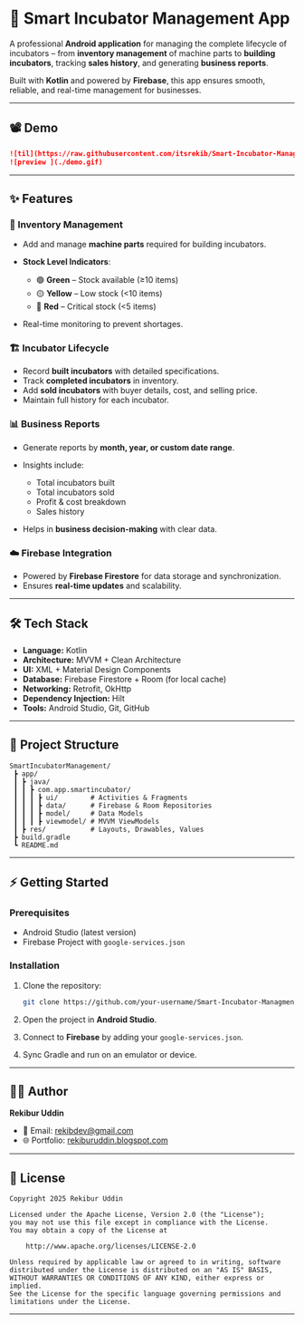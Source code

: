 
# 🐣 Smart Incubator Management App

A professional **Android application** for managing the complete lifecycle of incubators – from **inventory management** of machine parts to **building incubators**, tracking **sales history**, and generating **business reports**.  

Built with **Kotlin** and powered by **Firebase**, this app ensures smooth, reliable, and real-time management for businesses.

---

## 📽️ Demo
> 
```markdown
![til](https://raw.githubusercontent.com/itsrekib/Smart-Incubator-Managment/main/demo.gif)
![preview ](./demo.gif)

````

---

## ✨ Features

### 🔧 Inventory Management

* Add and manage **machine parts** required for building incubators.
* **Stock Level Indicators**:

  * 🟢 **Green** – Stock available (≥10 items)
  * 🟡 **Yellow** – Low stock (<10 items)
  * 🔴 **Red** – Critical stock (<5 items)
* Real-time monitoring to prevent shortages.

### 🏗️ Incubator Lifecycle

* Record **built incubators** with detailed specifications.
* Track **completed incubators** in inventory.
* Add **sold incubators** with buyer details, cost, and selling price.
* Maintain full history for each incubator.

### 📊 Business Reports

* Generate reports by **month, year, or custom date range**.
* Insights include:

  * Total incubators built
  * Total incubators sold
  * Profit & cost breakdown
  * Sales history
* Helps in **business decision-making** with clear data.

### ☁️ Firebase Integration

* Powered by **Firebase Firestore** for data storage and synchronization.
* Ensures **real-time updates** and scalability.

---

## 🛠️ Tech Stack

* **Language:** Kotlin
* **Architecture:** MVVM + Clean Architecture
* **UI:** XML + Material Design Components
* **Database:** Firebase Firestore + Room (for local cache)
* **Networking:** Retrofit, OkHttp
* **Dependency Injection:** Hilt
* **Tools:** Android Studio, Git, GitHub

---

## 📂 Project Structure

```
SmartIncubatorManagement/
 ┣ app/
 ┃ ┣ java/
 ┃ ┃ ┣ com.app.smartincubator/
 ┃ ┃ ┃ ┣ ui/        # Activities & Fragments
 ┃ ┃ ┃ ┣ data/      # Firebase & Room Repositories
 ┃ ┃ ┃ ┣ model/     # Data Models
 ┃ ┃ ┃ ┣ viewmodel/ # MVVM ViewModels
 ┃ ┣ res/           # Layouts, Drawables, Values
 ┣ build.gradle
 ┗ README.md
```

---

## ⚡ Getting Started

### Prerequisites

* Android Studio (latest version)
* Firebase Project with `google-services.json`

### Installation

1. Clone the repository:

   ```bash
   git clone https://github.com/your-username/Smart-Incubator-Managment.git
   ```
2. Open the project in **Android Studio**.
3. Connect to **Firebase** by adding your `google-services.json`.
4. Sync Gradle and run on an emulator or device.

---

## 👨‍💻 Author

**Rekibur Uddin**

* 📧 Email: [rekibdev@gmail.com](mailto:rekibdev@gmail.com)
* 🌐 Portfolio: [rekiburuddin.blogspot.com](https://rekiburuddin.blogspot.com)

---

## 📜 License

```
Copyright 2025 Rekibur Uddin

Licensed under the Apache License, Version 2.0 (the "License");  
you may not use this file except in compliance with the License.  
You may obtain a copy of the License at  

    http://www.apache.org/licenses/LICENSE-2.0  

Unless required by applicable law or agreed to in writing, software  
distributed under the License is distributed on an "AS IS" BASIS,  
WITHOUT WARRANTIES OR CONDITIONS OF ANY KIND, either express or implied.  
See the License for the specific language governing permissions and  
limitations under the License.
```

---

